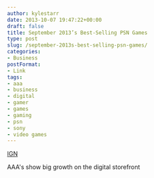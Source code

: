 ```yaml
---
author: kylestarr
date: 2013-10-07 19:47:22+00:00
draft: false
title: September 2013’s Best-Selling PSN Games
type: post
slug: /september-2013s-best-selling-psn-games/
categories:
- Business
postFormat:
- Link
tags:
- aaa
- business
- digital
- gamer
- games
- gaming
- psn
- sony
- video games
---
```


[IGN](http://www.ign.com/articles/2013/10/07/september-2013s-best-selling-psn-games)

AAA's show big growth on the digital storefront
